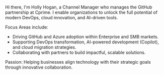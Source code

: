 Hi there, I'm Holly Hogan,
a Channel Manager who manages the GitHub partnership at Cprime. I enable organizations to unlock the full potential of modern DevOps, cloud innovation, and AI-driven tools.

Focus Areas include:

  * Driving GitHub and Azure adoption within Enterprise and SMB markets.
  * Supporting DevOps transformation, AI-powered development (Copilot), and cloud migration strategies.
  * Collaborating with partners to build impactful, scalable solutions.
  
Passion: Helping businesses align technology with their strategic goals through innovative collaboration.
